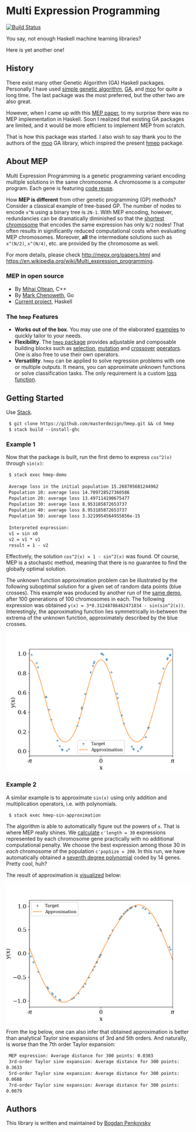 # Multi Expression Programming

[![Build Status](https://travis-ci.org/masterdezign/hmep.svg?branch=master)](https://travis-ci.org/masterdezign/hmep)

You say, not enough Haskell machine learning libraries?

Here is yet another one!


## History

There exist many other Genetic Algorithm (GA) Haskell packages.
Personally I have used
[simple genetic algorithm](http://hackage.haskell.org/package/simple-genetic-algorithm-mr),
[GA](http://hackage.haskell.org/package/GA),
and [moo](http://hackage.haskell.org/package/moo) for quite a long time.
The last package was the most preferred, but the other two are
also great.

However, when I came up with this
[MEP paper](http://citeseerx.ist.psu.edu/viewdoc/download?doi=10.1.1.5.4352&rep=rep1&type=pdf),
to my surprise there was no MEP implementation in Haskell.
Soon I realized that existing GA packages are limited,
and it would be more efficient to implement MEP from scratch.

That is how this package was started. I also wish to say thank you
to the authors of the [moo](http://hackage.haskell.org/package/moo)
GA library, which inspired the present
[hmep](http://github.com/masterdezign/hmep) package.


## About MEP

Multi Expression Programming is a genetic programming variant encoding multiple
solutions in the same chromosome. A chromosome is a computer program.
Each gene is featuring [code reuse](https://en.wikipedia.org/wiki/Code_reuse).

How **MEP is different** from other genetic programming (GP) methods?
Consider a classical example of tree-based GP.
The number of nodes to encode `x^N`
using a binary tree is `2N-1`.
With MEP encoding, however, redundancies can be dramatically
diminished so that the
[shortest chromosome](https://github.com/masterdezign/hmep/blob/cd7b4976800d6c23ce5ebbe67f5ab5c9076229b9/test/Spec.hs#L18) 
that encodes the same expression has only `N/2` nodes!
That often results in significantly reduced computational costs
when evaluating MEP chromosomes. Moreover, **all** the intermediate
solutions such as `x^(N/2)`, `x^(N/4)`, etc. are provided by the
chromosome as well.

For more details, please check http://mepx.org/papers.html and
https://en.wikipedia.org/wiki/Multi_expression_programming.

### MEP in open source

  * By [Mihai Oltean](http://github.com/mepx), C++
  * By [Mark Chenoweth](https://github.com/markcheno/go-mep), Go
  * [Current project](https://github.com/masterdezign/hmep), Haskell

### The `hmep` Features

  * **Works out of the box**. You may use one of the elaborated
    [examples](https://github.com/masterdezign/hmep/blob/master/app/)
    to quickly tailor to your needs.
  * **Flexibility**. The [`hmep` package](https://github.com/masterdezign/hmep/)
    provides adjustable and composable building blocks such as
    [selection](https://hackage.haskell.org/package/hmep-0.1.0/docs/src/AI-MEP-Operators.html#binaryTournament),
    [mutation](https://hackage.haskell.org/package/hmep-0.1.0/docs/src/AI-MEP-Operators.html#smoothMutation)
    and [crossover](https://hackage.haskell.org/package/hmep-0.1.0/docs/src/AI-MEP-Operators.html#crossover)
    [operators](https://hackage.haskell.org/package/hmep-0.1.0/docs/AI-MEP.html).
    One is also free to use their own operators.
  * **Versatility**. `hmep` can be applied to solve regression problems with 
    one or multiple outputs. It means, you can approximate unknown functions
    or solve classification tasks. The only requirement is a custom
    [loss function](https://github.com/masterdezign/hmep/blob/b006eb8e0ca7c0540de979631423753bf0b66750/app/Main.hs#L67).


## Getting Started

Use [Stack](http://haskellstack.org).

     $ git clone https://github.com/masterdezign/hmep.git && cd hmep
     $ stack build --install-ghc

### Example 1

Now that the package is built, run the first demo to
express `cos^2(x)` through `sin(x)`:

     $ stack exec hmep-demo

     Average loss in the initial population 15.268705681244962
     Population 10: average loss 14.709728527360586
     Population 20: average loss 13.497114190675477
     Population 30: average loss 8.953185872653737
     Population 40: average loss 8.953185872653737
     Population 50: average loss 3.3219954564955856e-15

     Interpreted expression:
     v1 = sin x0
     v2 = v1 * v1
     result = 1 - v2

Effectively, the solution `cos^2(x) = 1 - sin^2(x)` was found.
Of course, MEP is a stochastic method, meaning that there is
no guarantee to find the globally optimal solution.

The unknown function approximation problem can be illustrated
by the following suboptimal solution for a given set of random
data points (blue crosses). This example was produced by another run of
the [same demo](app/Main.hs), after 100 generations of 100 chromosomes
in each. The following expression was obtained
`y(x) = 3*0.31248786462471034 - sin(sin^2(x))`.
Interestingly, the approximating function lies symmetrically
in-between the extrema of the unknown function, approximately 
described by the blue crosses.

![Figure](https://github.com/masterdezign/hmep/blob/bbc2bdbac4fa3269c506455a473dddfa0e95231c/doc/Figures/cos2_approx.png)

### Example 2

A similar example is to approximate `sin(x)` using only
addition and multiplication operators, i.e. with polynomials.

     $ stack exec hmep-sin-approximation

The algorithm is able to automatically figure out the
powers of `x`. That is where MEP really shines. We [calculate](app/MainSin.hs)
`c'length = 30` expressions represented by each chromosome gene practically with no
additional computational penalty. We choose the best expression among those 30
in _each_ chromosome of the population `c'popSize = 200`.
In this run, we have automatically obtained a
[seventh degree polynomial](https://github.com/masterdezign/hmep/blob/master/doc/sin_approx.py#L12)
coded by 14 genes. Pretty cool, huh?

The result of approximation is [visualized](doc/sin_approx.py) below:

![Figure](https://github.com/masterdezign/hmep/blob/d173e96acf72e482474e657880f8bd28c40694e7/doc/Figures/sin_approx.png)

From the log below, one can also infer that obtained
approximation is better than analytical Taylor
sine expansions of 3rd and 5th orders. And naturally, is worse than the 7th order Taylor expansion:

     MEP expression: Average distance for 300 points: 0.0303
     3rd-order Taylor sine expansion: Average distance for 300 points: 0.3633
     5rd-order Taylor sine expansion: Average distance for 300 points: 0.0688
     7rd-order Taylor sine expansion: Average distance for 300 points: 0.0079


## Authors

This library is written and maintained by [Bogdan Penkovsky](http://penkovsky.com)
